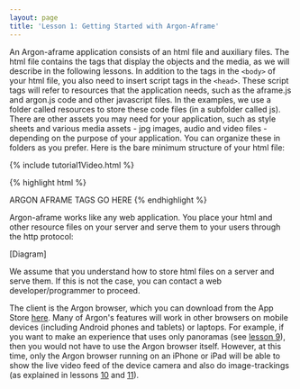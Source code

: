 ```yaml
---
layout: page
title: 'Lesson 1: Getting Started with Argon-Aframe'
---
```


An Argon-aframe application consists of an html file and auxiliary files. The html file contains the tags that display the objects and the media, as we will describe in the following lessons. In addition to the tags in the `<body>` of your html file, you also need to insert script tags in the `<head>`. These script tags will refer to resources that the application needs, such as the aframe.js and argon.js code and other javascript files. In the examples, we use a folder called resources to store these code files (in a subfolder called js). There are other assets you may need for your application, such as style sheets and various media assets - jpg images, audio and video files - depending on the purpose of your application. You can organize these in folders as you prefer. Here is the bare minimum structure of your html file:

 {% include tutorial1Video.html %}

{% highlight html %}
<html>
  <head>
    <title>Hello, World! Argon + A-Frame</title>
    <meta name="description" content="Hello, World! Argon + A-Frame">
    <script src="../resources/js/aframe.js"></script>
    <script src="../resources/js/argon.min.js"></script>
    <script src="../build.js"></script>
  </head>
  <body>
	ARGON AFRAME TAGS GO HERE 
  </body> 
</html>
{% endhighlight %}

Argon-aframe works like any web application. You place your html and other resource files on your server and serve them to your users through the http protocol: 

[Diagram]

We assume that you understand how to store html files on a server and serve them. If this is not the case, you can contact a web developer/programmer to proceed.

The client is the Argon browser, which you can download from the App Store [here](https://itunes.apple.com/us/app/argon4/id1089308600?mt=8). Many of Argon's features will work in other browsers on mobile devices (including Android phones and tablets) or laptops. For example, if you want to make an experience that uses only panoramas (see [lesson 9](http://argonjs.io/design-tools/aframe/part09/)), then you would not have to use the Argon browser itself. However, at this time, only the Argon browser running on an iPhone or iPad will be able to show the live video feed of the device camera and also do image-trackings (as explained in lessons [10](http://argonjs.io/design-tools/aframe/part10/) and [11](http://argonjs.io/design-tools/aframe/part11/)).
